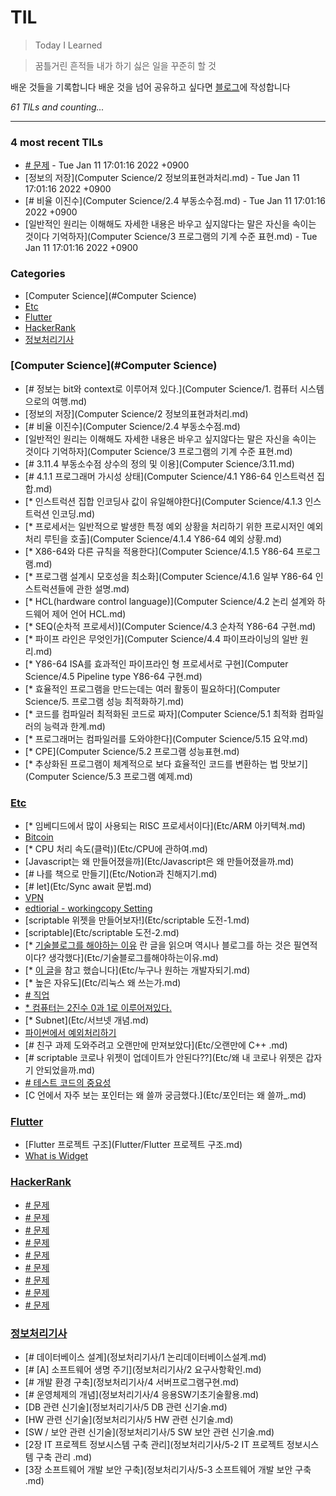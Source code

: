 # TIL
> Today I Learned

> 꿈틀거린 흔적들
> 내가 하기 싫은 일을 꾸준히 할 것

배운 것들을 기록합니다
배운 것을 넘어 공유하고 싶다면 [블로그][1]에 작성합니다


_61 TILs and counting..._

---

### 4 most recent TILs

- [# 문제](HackerRank/APersonalizedEcho.md) - Tue Jan 11 17:01:16 2022 +0900
- [정보의 저장](Computer Science/2 정보의표현과처리.md) - Tue Jan 11 17:01:16 2022 +0900
- [# 비율 이진수](Computer Science/2.4 부동소수점.md) - Tue Jan 11 17:01:16 2022 +0900
- [일반적인 원리는 이해해도 자세한 내용은 바우고 싶지않다는 말은 자신을 속이는 것이다 기억하자](Computer Science/3 프로그램의 기계 수준 표현.md) - Tue Jan 11 17:01:16 2022 +0900

### Categories

- [Computer Science](#Computer Science)
- [Etc](#Etc)
- [Flutter](#Flutter)
- [HackerRank](#HackerRank)
- [정보처리기사](#정보처리기사)

### [Computer Science](#Computer Science)
- [# 정보는 bit와 context로 이루어져 있다.](Computer Science/1. 컴퓨터 시스템으로의 여행.md)
- [정보의 저장](Computer Science/2 정보의표현과처리.md)
- [# 비율 이진수](Computer Science/2.4 부동소수점.md)
- [일반적인 원리는 이해해도 자세한 내용은 바우고 싶지않다는 말은 자신을 속이는 것이다 기억하자](Computer Science/3 프로그램의 기계 수준 표현.md)
- [# 3.11.4 부동소수점 상수의 정의 및 이용](Computer Science/3.11.md)
- [# 4.1.1 프로그래머 가시성 상태](Computer Science/4.1 Y86-64 인스트럭션 집합.md)
- [* 인스트럭션 집합 인코딩사 값이 유일해야한다](Computer Science/4.1.3 인스트럭션 인코딩.md)
- [* 프로세서는 일반적으로 발생한 특정 예외 상황을 처리하기 위한 프로시저인 예외 처리 루틴을 호출](Computer Science/4.1.4 Y86-64 예외 상황.md)
- [* X86-64와 다른 규칙을 적용한다](Computer Science/4.1.5 Y86-64 프로그램.md)
- [* 프로그램 설계시 모호성을 최소화](Computer Science/4.1.6 일부 Y86-64 인스트럭션들에 관한 설명.md)
- [* HCL(hardware control language)](Computer Science/4.2 논리 설계와 하드웨어 제어 언어 HCL.md)
- [* SEQ(순차적 프로세서)](Computer Science/4.3 순차적 Y86-64 구현.md)
- [* 파이프 라인은 무엇인가](Computer Science/4.4 파이프라이닝의 일반 원리.md)
- [* Y86-64 ISA를 효과적인 파이프라인 형 프로세서로 구현](Computer Science/4.5 Pipeline type Y86-64 구현.md)
- [* 효율적인 프로그램을 만드는데는 여러 활동이 필요하다](Computer Science/5. 프로그램 성능 최적화하기.md)
- [* 코드를 컴파일러 최적화된 코드로 짜자](Computer Science/5.1 최적화 컴파일러의 능력과 한계.md)
- [* 프로그래머는 컴파일러를 도와야한다](Computer Science/5.15 요약.md)
- [* CPE](Computer Science/5.2 프로그램 성능표현.md)
- [* 추상화된 프로그램이 체계적으로 보다 효율적인 코드를 변환하는 법 맛보기](Computer Science/5.3 프로그램 예제.md)

### [Etc](#Etc)
- [* 임베디드에서 많이 사용되는 RISC 프로세서이다](Etc/ARM 아키텍쳐.md)
- [Bitcoin](Etc/Bitcoin.md)
- [* CPU 처리 속도(클럭)](Etc/CPU에 관하여.md)
- [Javascript는 왜 만들어졌을까](Etc/Javascript은 왜 만들어졌을까.md)
- [# 나를 책으로 만들기](Etc/Notion과 친해지기.md)
- [# let](Etc/Sync await 문법.md)
- [VPN](Etc/VPN이란.md)
- [edtiorial - workingcopy Setting](Etc/WorkingCopySetting.md)
- [scriptable 위젯을 만들어보자!](Etc/scriptable 도전-1.md)
- [scriptable](Etc/scriptable 도전-2.md)
- [* [기술블로그를 해야하는 이유](https://germweapon.tistory.com/m/301?fbclid=IwAR3Ev9bF-XzpSp9GucTDvLf5LKhdjNjNLGARLo8v5k09M9jlRCtSMbALJGM) 란 글을 읽으며 역시나 블로그를 하는 것은 필연적이다? 생각했다](Etc/기술블로그를해야하는이유.md)
- [* [이 글](https://blog.shiren.dev/2020-11-23/URL)을 참고 했습니다](Etc/누구나 원하는 개발자되기.md)
- [* 높은 자유도](Etc/리눅스 왜 쓰는가.md)
- [# 직업](Etc/무엇이될것인가.md)
- [* 컴퓨터는 2진수 0과 1로 이루어져있다.](Etc/부동소수점.md)
- [* Subnet](Etc/서브넷 개념.md)
- [파이썬에서 예외처리하기](Etc/예외처리(Python).md)
- [# 친구 과제 도와주려고 오랜만에 만져보았다](Etc/오랜만에 C++ .md)
- [# scriptable 코로나 위젯이 업데이트가 안된다??](Etc/왜 내 코로나 위젯은 갑자기 안되었을까.md)
- [# 테스트 코드의 중요성](Etc/테스트코드란.md)
- [C 언에서 자주 보는 포인터는 왜 쓸까 궁금했다.](Etc/포인터는 왜 쓸까_.md)

### [Flutter](#Flutter)
- [Flutter 프로젝트 구조](Flutter/Flutter 프로젝트 구조.md)
- [What is Widget](Flutter/Widget.md)

### [HackerRank](#HackerRank)
- [# 문제](HackerRank/APersonalizedEcho.md)
- [# 문제](HackerRank/ArithmeticOperations.md)
- [# 문제](HackerRank/ComparingNumbers.md)
- [# 문제](HackerRank/Gettingstartedwithconditionals.md)
- [# 문제](HackerRank/LoopingandSkipping.md)
- [# 문제](HackerRank/LoopingwithNumbers.md)
- [# 문제](HackerRank/MoreonConditionals.md)
- [# 문제](HackerRank/TheWorldOfNumbers.md)
- [# 문제](HackerRank/letsEcho.md)

### [정보처리기사](#정보처리기사)
- [# 데이터베이스 설계](정보처리기사/1 논리데이터베이스설계.md)
- [# [A] 소프트웨어 생명 주기](정보처리기사/2 요구사항확인.md)
- [# 개발 환경 구축](정보처리기사/4 서버프로그램구현.md)
- [# 운영체제의 개념](정보처리기사/4 응용SW기초기술활용.md)
- [DB 관련 신기술](정보처리기사/5 DB 관련 신기술.md)
- [HW 관련 신기술](정보처리기사/5 HW 관련 신기술.md)
- [SW / 보안 관련 신기술](정보처리기사/5 SW 보안 관련 신기술.md)
- [2장 IT 프로젝트 정보시스템 구축 관리](정보처리기사/5-2 IT 프로젝트 정보시스템 구축 관리 .md)
- [3장 소프트웨어 개발 보안 구축](정보처리기사/5-3 소프트웨어 개발 보안 구축 .md)

[1]: https://goberomsu.github.io/

